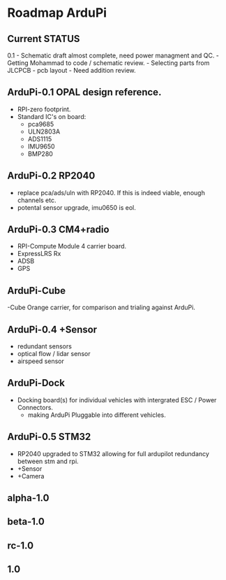 # Roadmap ArduPi

## Current STATUS

0.1
	- Schematic draft almost complete, need power managment and QC.
	- Getting Mohammad to code / schematic review.
	- Selecting parts from JLCPCB
	- pcb layout
	- Need addition review.

## ArduPi-0.1	OPAL design reference.

- RPI-zero footprint.
- Standard IC's on board:
	- pca9685
	- ULN2803A
	- ADS1115
	- IMU9650
	- BMP280

## ArduPi-0.2	RP2040

- replace pca/ads/uln with RP2040. If this is indeed viable, enough channels etc.
- potental sensor upgrade, imu0650 is eol.

## ArduPi-0.3	CM4+radio

- RPI-Compute Module 4 carrier board.
- ExpressLRS Rx
- ADSB
- GPS

## ArduPi-Cube 
-Cube Orange carrier, for comparison and trialing against ArduPi.

## ArduPi-0.4	+Sensor 

- redundant sensors
- optical flow / lidar sensor
- airspeed sensor

## ArduPi-Dock

- Docking board(s) for individual vehicles with intergrated ESC / Power Connectors.
	- making ArduPi Pluggable into different vehicles.

## ArduPi-0.5	STM32

- RP2040 upgraded to STM32 allowing for full ardupilot redundancy between stm and rpi.
- +Sensor
- +Camera

## alpha-1.0


## beta-1.0


## rc-1.0


## 1.0

